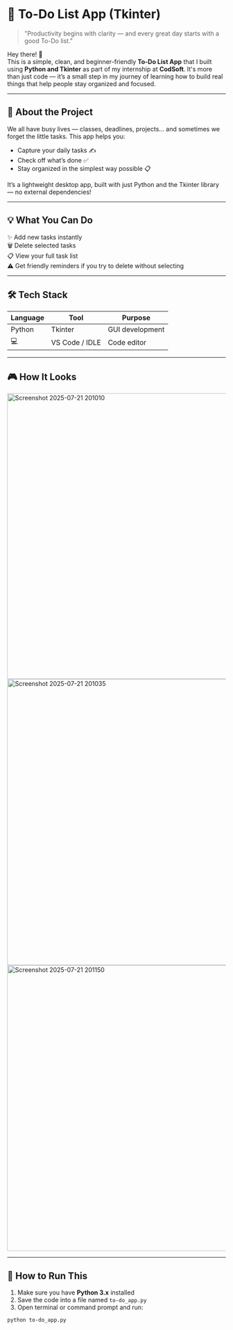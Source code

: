 # 📝 To-Do List App (Tkinter)

> "Productivity begins with clarity — and every great day starts with a good To-Do list."  

Hey there! 👋  
This is a simple, clean, and beginner-friendly **To-Do List App** that I built using **Python and Tkinter** as part of my internship at **CodSoft**. It's more than just code — it’s a small step in my journey of learning how to build real things that help people stay organized and focused.

---

## 📌 About the Project

We all have busy lives — classes, deadlines, projects... and sometimes we forget the little tasks. This app helps you:
- Capture your daily tasks ✍️  
- Check off what’s done ✅  
- Stay organized in the simplest way possible 📋  

It’s a lightweight desktop app, built with just Python and the Tkinter library — no external dependencies!

---

## 💡 What You Can Do

✨ Add new tasks instantly  
🗑️ Delete selected tasks  
📋 View your full task list  
⚠️ Get friendly reminders if you try to delete without selecting

---

## 🛠 Tech Stack

| Language | Tool      | Purpose            |
|----------|-----------|--------------------|
| Python   | Tkinter   | GUI development    |
| 💻       | VS Code / IDLE | Code editor   |

---

## 🎮 How It Looks

<img width="620" height="658" alt="Screenshot 2025-07-21 201010" src="https://github.com/user-attachments/assets/b0552b90-78a1-4e28-808c-05af96cc62c2" />
<img width="622" height="659" alt="Screenshot 2025-07-21 201035" src="https://github.com/user-attachments/assets/848f4b52-f54b-4269-a3a4-0b69c30b2047" />
<img width="617" height="658" alt="Screenshot 2025-07-21 201150" src="https://github.com/user-attachments/assets/1cdfe60b-421b-4bcd-966d-23de35023250" />

---
## 🏁 How to Run This

1. Make sure you have **Python 3.x** installed
2. Save the code into a file named `to-do_app.py`
3. Open terminal or command prompt and run:

```bash
python to-do_app.py
